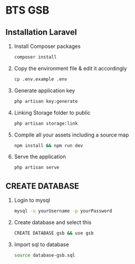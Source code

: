 # BTS GSB

## Installation Laravel

1. Install Composer packages
   ```sh
   composer install
   ```
2. Copy the environment file & edit it accordingly
   ```sh
   cp .env.example .env
   ```

3. Generate application key
   ```sh
   php artisan key:generate
   ```

5. Linking Storage folder to public
   ```sh
   php artisan storage:link
   ```

6. Compile all your assets including a source map
   ```sh
   npm install && npm run dev
   ```

7. Serve the application
   ```sh
   php artisan serve
   ```

## CREATE DATABASE 

1. Login to mysql
   ```sh
   mysql -u yourUsername -p yourPassword

2. Create database and select this
   ```sh
   CREATE DATABASE gsb && use gsb
   ```

3. Import sql to database 
   ```sh
   source database-gsb.sql
   ```
